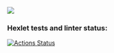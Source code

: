 <a href="https://codeclimate.com/github/eriocl/frontend-project-lvl1/maintainability"><img src="https://api.codeclimate.com/v1/badges/91483b11eb5e1f07882e/maintainability" /></a>
### Hexlet tests and linter status:
[![Actions Status](https://github.com/eriocl/frontend-project-lvl1/workflows/hexlet-check/badge.svg)](https://github.com/eriocl/frontend-project-lvl1/actions)